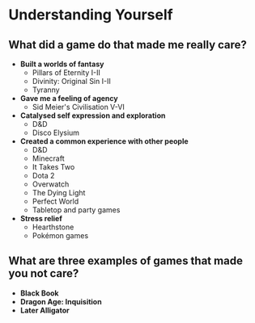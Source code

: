 # Understanding Yourself
## What did a game do that made me really care?
- **Built a worlds of fantasy**
	- Pillars of Eternity I-II
	- Divinity: Original Sin I-II
	- Tyranny
- **Gave me a feeling of agency**
	- Sid Meier's Civilisation V-VI
- **Catalysed self expression and exploration**
	- D&D
	- Disco Elysium 
- **Created a common experience with other people**
	- D&D
	- Minecraft
	- It Takes Two
	- Dota 2
	- Overwatch
	- The Dying Light
	- Perfect World
	- Tabletop and party games
- **Stress relief**
	- Hearthstone
	- Pokémon games

## What are three examples of games that made you not care?
- **Black Book**
- **Dragon Age: Inquisition**
- **Later Alligator**